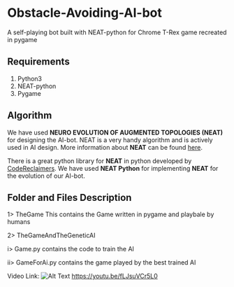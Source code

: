 # Obstacle-Avoiding-AI-bot
A self-playing bot built with NEAT-python for Chrome T-Rex game recreated in pygame

## Requirements
1. Python3
2. NEAT-python
3. Pygame

## Algorithm
We have used **NEURO EVOLUTION OF AUGMENTED TOPOLOGIES (NEAT)** for designing the AI-bot. NEAT is a very handy algorithm and is actively used in AI design. More information about **NEAT** can be found [here](http://nn.cs.utexas.edu/downloads/papers/stanley.ec02.pdf).

There is a great python library for **NEAT** in python developed by [CodeReclaimers](https://github.com/CodeReclaimers). We have used **NEAT Python** for implementing **NEAT** for the evolution of our AI-bot.

## Folder and Files Description
1> TheGame
This contains the Game written in pygame and playbale by humans

2> TheGameAndTheGeneticAI

i> Game.py contains the code to train the AI

ii> GameForAi.py contains the game played by the best trained AI

Video Link:
![Alt Text](https://youtu.be/fLJsuVCr5L0)
https://youtu.be/fLJsuVCr5L0
